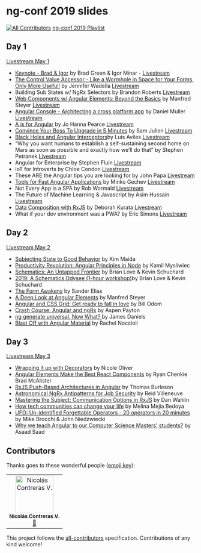 # ng-conf 2019 slides
[![All Contributors](https://img.shields.io/badge/all_contributors-1-orange.svg?style=flat-square)](#contributors)
[ng-conf 2019 Playlist](https://www.youtube.com/watch?v=xvU44SRVrik&list=PLOETEcp3DkCpimylVKTDe968yNmNIajlR)

## Day 1
[Livestream May 1](https://www.youtube.com/watch?v=n-RTxeyLbsk)
* [Keynote - Brad & Igor](https://docs.google.com/presentation/d/19yTRqHT1v4SQz5kXCL6OrIWvH9M20029s_ri5Eil03Y/edit?usp=sharing) by Brad Green & Igor Minar - [Livestream](https://www.youtube.com/watch?v=O0xx5SvjmnU)
* [The Control Value Accessor - Like a Wormhole in Space for Your Forms, Only More Useful!](https://tehfedaykin.github.io/WormholesandCVAs/) by Jennifer Wadella [Livestream](https://www.youtube.com/watch?v=kVbLSN0AW-Y)
* Building Sub States w/ NgRx Selectors by Brandon Roberts [Livestream](https://www.youtube.com/watch?v=RXuSDiLmcN0)		
* [Web Components w/ Angular Elements: Beyond the Basics](https://www.softwarearchitekt.at/talk/ngconnect2019/elements) by Manfred Steyer [Livestream](https://www.youtube.com/watch?v=E9i3YBFxSSE)	
* [Angular Console - Architecting a cross platform app](https://docs.google.com/presentation/d/1TrPQ5Gq8DFeRXH_h2E9RsNZ6NUsyET5d0B_eQ4TZzcE/edit?usp=sharing) by Daniel Muller [Livestream](https://www.youtube.com/watch?v=YzkMFFkzrls)	
* [A is for Angular](https://www.youtube.com/watch?v=lgGpU_o8Kqw) by Jo Hanna Pearce [Livestream](https://www.youtube.com/watch?v=lgGpU_o8Kqw)
* [Convince Your Boss To Upgrade in 5 Minutes](http://samj.im/ngconf) by Sam Julien [Livestream](https://www.youtube.com/watch?v=VS2qZe6ewZA)
* [Black Holes and Angular Interceptors](https://luixaviles.com/ngconf-2019/ )by Luis Aviles [Livestream](https://www.youtube.com/watch?v=peFWJYFvfQU)
* “Why you want humans to establish a self-sustaining second home on Mars as soon as possible and exactly how we’ll do that” by Stephen Petranek [Livestream](https://www.youtube.com/watch?v=_Up7GU-F9zc)
* Angular for Enterprise by Stephen Fluin [Livestream](https://www.youtube.com/watch?v=4d1HYKL2tt4&t=5s)
* IoT for Introverts by Chloe Condon [Livestream](https://www.youtube.com/watch?v=_K30eBabb3A)
* These ARE the Angular tips you are looking for by John Papa [Livestream](https://www.youtube.com/watch?v=2ZFgcTOcnUg)
* [Tools for Fast Angular Applications](https://speakerdeck.com/mgechev/tools-for-fast-angular-applications) by Minko Gechev [Livestream](https://www.youtube.com/watch?v=5VlBaaXO6ok)
* Not Every App is a SPA by Rob Wormald	[Livestream](https://www.youtube.com/watch?v=JX5GGu_7JKc) 	
 * The Future of Machine Learning & Javascript by Asim Hussain [Livestream](https://www.youtube.com/watch?v=hfSjaChrGpI)
* [Data Composition with RxJS](http://bit.ly/deborahk-ngconf2019) by Deborah Kurata	[Livestream](https://www.youtube.com/watch?v=Z76QlSpYcck)	
* What if your dev environment was a PWA? by Eric Simons	[Livestream](https://www.youtube.com/watch?v=i01V52I56TA)

## Day 2
[Livestream May 2](https://www.youtube.com/watch?v=sIWvhPXZHc0)
* [Subjecting State to Good Behavior](https://cloud.kmaida.io/KimMaida-SubjectingStateToGoodBehavior.pdf) by Kim Maida
* [Productivity Revolution: Angular Principles in Node](	https://speakerdeck.com/kamilmysliwiec/productivity-revolution-angular-principles-in-node) by Kamil Mysliwiec
* [Schematics: An Untapped Frontier](https://docs.google.com/presentation/d/156wl847PwJE5kUQ4PiiS8Qw74tI8Fpj2q3hQTrg8e4U/edit?usp=sharing) by Brian Love & Kevin Schuchard
* [2019: A Schematics Odysee (1-hour workshop)](https://docs.google.com/presentation/d/1h8s5tQssvbzSt77hs7VQT9w5IGAjFXNEUVap6HITjJA/edit?usp=sharing)by Brian Love & Kevin Schuchard
* [The Form Awakens](https://docs.google.com/presentation/d/1HyoAuf9_kiBp9B-9mTHPuTTzhgRvHBR5V-AQs81oXNU/edit?usp=sharing) by Sander Elias
* [A Deep Look at Angular Elements](https://speakerdeck.com/manfredsteyer/a-deep-look-at-angular-elements) by Manfred Steyer
* [Angular and CSS Grid: Get ready to fall in love](https://github.com/wnodom/spacewalk) by Bill Odom
* [Crash Course: Angular and ngRx](https://bit.ly/2GV8XY9) by Aspen Payton
* [ng generate universal, Now What? ](http://bit.ly/jd-ng-conf-2019) by James Daniels
* [Blast Off with Angular Material](https://drive.google.com/a/oasisdigital.com/file/d/1eTHOtAWx48WVdP0jzXNg4LkKDnPm8ufa/view?usp=drivesdk) by Rachel Noccioli

## Day 3
[Livestream May 3](https://www.youtube.com/watch?v=MLxQor_v924)
* [Wrapping it up with Decorators](https://slides.com/nixallover/decorators-ngconf2019#/) by Nicole Oliver
* [Angular Elements Make the Best React Components](https://bit.ly/ng-conf-elements) by Ryan Chenkie	Brad McAlister
* [RxJS Push-Based Architectures in Angular](http://bit.ly/2VgrxCX) by Thomas Burleson
* [Astronomical NgRx Antipatterns for Job Security](https://docs.google.com/presentation/d/1VsgupNTuuupljQJRqDqUsDRhsFwipA9f3EyP872WnwQ/edit?usp=sharing) by Reid Villeneuve
* [Mastering the Subject: Communication Options in RxJS](https://www.dropbox.com/s/sfqyjksou18b399/Mastering%20the%20Subject%20-%20Communication%20Options%20in%20RxJS.pdf?dl=0) by Dan Wahlin
* [How tech communities can change your life](https://docs.google.com/presentation/d/1d_I55TduB6jy6w71ck3yuUBzYZMNLO6cV__IkLuCaV4/edit?usp=drivesdk) by Melina Mejia Bedoya
* [UFO: Un-identified Forgettable Operators - 20 operators in 20 minutes](https://drive.google.com/file/d/1zP3PIQ_sXxmdnLypQy2q3BfP7IzmOu0l/view?usp=sharing) by Mike Brocchi & John Niedzwiecki
* [Why we teach Angular to our Computer Science Masters' students?](http://tiny.cc/ngconf2019) by Asaad Saad

## Contributors

Thanks goes to these wonderful people ([emoji key](https://allcontributors.org/docs/en/emoji-key)):

<!-- ALL-CONTRIBUTORS-LIST:START - Do not remove or modify this section -->
<!-- prettier-ignore -->
<table><tr><td align="center"><a href="http://ni500.com"><img src="https://avatars3.githubusercontent.com/u/19766276?v=4" width="100px;" alt="Nicolás Contreras V."/><br /><sub><b>Nicolás Contreras V.</b></sub></a><br /><a href="https://github.com/samjulien/ngconf2019-slides/commits?author=ni500" title="Documentation">📖</a></td></tr></table>

<!-- ALL-CONTRIBUTORS-LIST:END -->

This project follows the [all-contributors](https://github.com/all-contributors/all-contributors) specification. Contributions of any kind welcome!